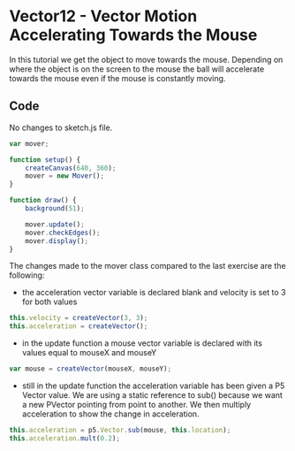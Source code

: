 # Vector12 - Vector Motion Accelerating Towards the Mouse
In this tutorial we get the object to move towards the mouse. Depending on where the object is on the screen to the mouse the ball will accelerate towards the mouse even if the mouse is constantly moving.

## Code
No changes to sketch.js file.
```js
var mover;

function setup() {
	createCanvas(640, 360);
	mover = new Mover();
}

function draw() {
	background(51);

	mover.update();
	mover.checkEdges();
	mover.display();
}
```
The changes made to the mover class compared to the last exercise are the following:
- the acceleration vector variable is declared blank and velocity is set to 3 for both values
```js
this.velocity = createVector(3, 3);
this.acceleration = createVector();
```
- in the update function a mouse vector variable is declared with its values equal to mouseX and mouseY
```js
var mouse = createVector(mouseX, mouseY);
```
- still in the update function the acceleration variable has been given a P5 Vector value. We are using a static reference to sub() because we want a new PVector pointing from point to another. We then multiply acceleration to show the change in acceleration.
```js
this.acceleration = p5.Vector.sub(mouse, this.location);
this.acceleration.mult(0.2);
```
